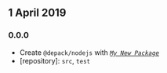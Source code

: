 ## 1 April 2019

### 0.0.0

- Create `@depack/nodejs` with _[`My New Package`](https://mnpjs.org)_
- [repository]: `src`, `test`